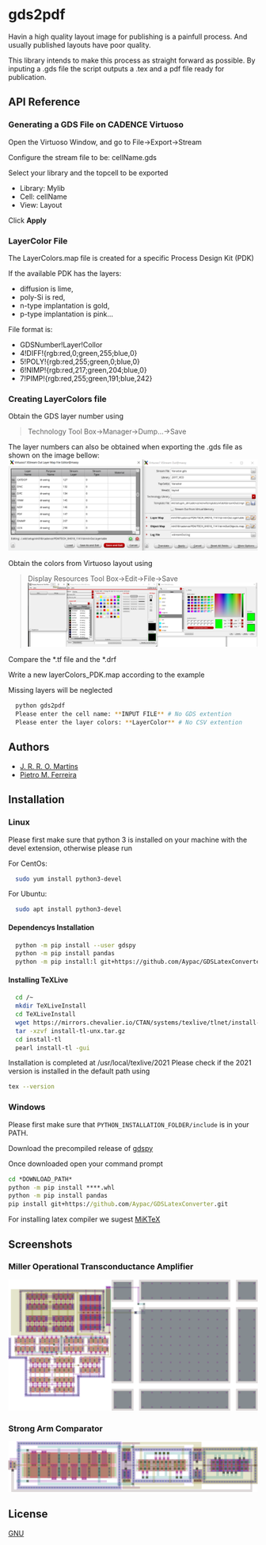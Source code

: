 
# gds2pdf

Havin a high quality layout image for publishing is a painfull process. And usually published layouts have poor quality.

This library intends to make this process as straight forward as possible. By inputing a .gds file the script outputs a .tex and a pdf file ready for publication.



## API Reference

### Generating a GDS File on CADENCE Virtuoso 

Open the Virtuoso Window, and go to File->Export->Stream

Configure the stream file to be: cellName.gds

Select your library and the topcell to be exported
  - Library: Mylib
  - Cell: cellName
  - View: Layout

Click **Apply**

### LayerColor File

The LayerColors.map file is created for a specific Process Design Kit (PDK)

If the available PDK has the layers:
- diffusion is lime,
- poly-Si is red, 
- n-type implantation is gold, 
- p-type implantation is pink...

File format is:

- GDSNumber!Layer!Collor
- 4!DIFF!{rgb:red,0;green,255;blue,0}
- 5!POLY!{rgb:red,255;green,0;blue,0}
- 6!NIMP!{rgb:red,217;green,204;blue,0}
- 7!PIMP!{rgb:red,255;green,191;blue,242}

### Creating LayerColors file

Obtain the GDS layer number using 
  > Technology Tool Box->Manager->Dump…->Save

The layer numbers can also be obtained when exporting the .gds file as shown on the image bellow:
![](/Images/LayerNumbers.png)


Obtain the colors from Virtuoso layout using
  > Display Resources Tool Box->Edit->File->Save
![](/Images/LayerColors.png)

Compare the *.tf file and the *.drf

Write a new layerColors_PDK.map according to the example

Missing layers will be neglected

```bash
  python gds2pdf
  Please enter the cell name: **INPUT FILE** # No GDS extention
  Please enter the layer colors: **LayerColor** # No CSV extention
```



  
## Authors

- [J. R. R. O. Martins](https://www.github.com/Rapos0)
- [Pietro M. Ferreira](https://www.github.com/DrPiBlacksmith)


  
## Installation

### Linux
Please first make sure that python 3 is installed on your machine with the devel extension, otherwise please run

For CentOs:
```bash
  sudo yum install python3-devel
```
For Ubuntu:
```bash
  sudo apt install python3-devel
```
#### Dependencys Installation

```bash
  python -m pip install --user gdspy
  python -m pip install pandas
  python -m pip install:l git+https://github.com/Aypac/GDSLatexConverter.git
```
#### Installing TeXLive

```bash
  cd /~
  mkdir TeXLiveInstall
  cd TeXLiveInstall
  wget https://mirrors.chevalier.io/CTAN/systems/texlive/tlnet/install-tl-unx.tar.gz
  tar -xzvf install-tl-unx.tar.gz
  cd install-tl
  pearl install-tl -gui
```

Installation is completed at /usr/local/texlive/2021
Please check if the 2021 version is installed in the default path using

```bash
tex --version
```

### Windows

Please first make sure that ```PYTHON_INSTALLATION_FOLDER/include``` is in your PATH. 

Download the precompiled release of [gdspy](https://github.com/heitzmann/gdspy/releases)

Once downloaded open your command prompt

```cmd 
cd *DOWNLOAD_PATH*
python -m pip install ****.whl
python -m pip install pandas
pip install git+https://github.com/Aypac/GDSLatexConverter.git
```
For installing latex compiler we sugest [MiKTeX](https://miktex.org/download) 


## Screenshots
### Miller Operational Transconductance Amplifier
![OTA_Miller](Examples/OTA_Miller.svg)

### Strong Arm Comparator
![SA_Razavi2015](Examples/SA_Razavi2015.svg)

  
## License

[GNU](https://choosealicense.com/licenses/agpl-3.0)

  
